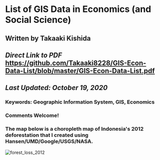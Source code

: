 # List of GIS Data in Economics (and Social Science)
## Written by Takaaki Kishida
## *Direct Link to PDF* https://github.com/Takaaki8228/GIS-Econ-Data-List/blob/master/GIS-Econ-Data-List.pdf
## *Last Updated: October 19, 2020*



### **Keywords: Geographic Information System, GIS, Economics**
### Comments Welcome!
### The map below is a choropleth map of Indonesia's 2012 deforestation that I created using Hansen/UMD/Google/USGS/NASA.


![forest_loss_2012](https://user-images.githubusercontent.com/37149906/96461722-b141ba80-125f-11eb-958f-a76f1b75df7a.jpeg)
